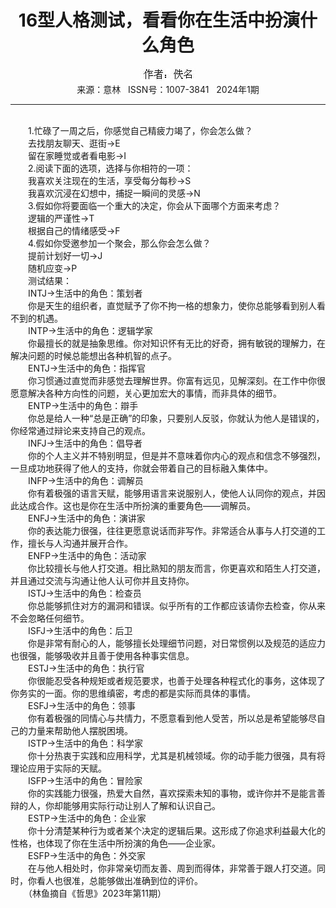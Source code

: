 # <center>16型人格测试，看看你在生活中扮演什么角色</center>

<div align=center><img src="https://raw.githubusercontent.com/leaguecn/magazines/main/img_authors/%25d7%25f7%25d5%25df%25a3%25ba%25d8%25fd%25c3%25fb.jpg"></div>

<center>来源：意林   ISSN号：1007-3841   2024年1期</center>

* * *

<br>　　1.忙碌了一周之后，你感觉自己精疲力竭了，你会怎么做？  
　　去找朋友聊天、逛街→E  
　　留在家睡觉或者看电影→I  
　　2.阅读下面的选项，选择与你相符的一项：  
　　我喜欢关注现在的生活，享受每分每秒→S  
　　我喜欢沉浸在幻想中，捕捉一瞬间的灵感→N  
　　3.假如你将要面临一个重大的决定，你会从下面哪个方面来考虑？  
　　逻辑的严谨性→T  
　　根据自己的情绪感受→F  
　　4.假如你受邀参加一个聚会，那么你会怎么做？  
　　提前计划好一切→J  
　　随机应变→P  
　　测试结果：  
　　INTJ→生活中的角色：策划者  
　　你是天生的组织者，直觉赋予了你不拘一格的想象力，使你总能够看到别人看不到的机遇。  
　　INTP→生活中的角色：逻辑学家  
　　你最擅长的就是抽象思维。你对知识怀有无比的好奇，拥有敏锐的理解力，在解决问题的时候总能想出各种机智的点子。  
　　ENTJ→生活中的角色：指挥官  
　　你习惯通过直觉而非感觉去理解世界。你富有远见，见解深刻。在工作中你很愿意解决各种方向性的问题，关心更加宏大的事情，而非具体的细节。  
　　ENTP→生活中的角色：辯手  
　　你总是给人一种“总是正确”的印象，只要别人反驳，你就认为他人是错误的，你经常通过辩论来支持自己的观点。  
　　INFJ→生活中的角色：倡导者  
　　你的个人主义并不特别明显，但是并不意味着你内心的观点和信念不够强烈，一旦成功地获得了他人的支持，你就会带着自己的目标融入集体中。  
　　INFP→生活中的角色：调解员  
　　你有着极强的语言天赋，能够用语言来说服别人，使他人认同你的观点，并因此达成合作。这也是你在生活中所扮演的重要角色——调解员。  
　　ENFJ→生活中的角色：演讲家  
　　你的表达能力很强，往往更愿意说话而非写作。非常适合从事与人打交道的工作，擅长与人沟通并展开合作。  
　　ENFP→生活中的角色：活动家  
　　你比较擅长与他人打交道。相比熟知的朋友而言，你更喜欢和陌生人打交道，并且通过交流与沟通让他人认可你并且支持你。  
　　ISTJ→生活中的角色：检查员  
　　你总能够抓住对方的漏洞和错误。似乎所有的工作都应该请你去检查，你从来不会忽略任何细节。  
　　ISFJ→生活中的角色：后卫  
　　你是非常有耐心的人，能够擅长处理细节问题，对日常惯例以及规范的适应力也很强，能够吸收并且善于使用各种事实信息。  
　　ESTJ→生活中的角色：执行官  
　　你很能忍受各种规矩或者规范要求，也善于处理各种程式化的事务，这体现了你务实的一面。你的思维缜密，考虑的都是实际而具体的事情。  
　　ESFJ→生活中的角色：领事  
　　你有着极强的同情心与共情力，不愿意看到他人受苦，所以总是希望能够尽自己的力量来帮助他人摆脱困境。  
　　ISTP→生活中的角色：科学家  
　　你十分热衷于实践和应用科学，尤其是机械领域。你的动手能力很强，具有将理论应用于实际的天赋。  
　　ISFP→生活中的角色：冒险家  
　　你的实践能力很强，热爱大自然，喜欢探索未知的事物，或许你并不是能言善辩的人，你却能够用实际行动让别人了解和认识自己。  
　　ESTP→生活中的角色：企业家  
　　你十分清楚某种行为或者某个决定的逻辑后果。这形成了你追求利益最大化的性格，也体现了你在生活中所扮演的角色——企业家。  
　　ESFP→生活中的角色：外交家  
　　在与他人相处时，你非常亲切而友善、周到而得体，非常善于跟人打交道。同时，你看人也很准，总能够做出准确到位的评价。  
　　（林鱼摘自《哲思》2023年第11期）

